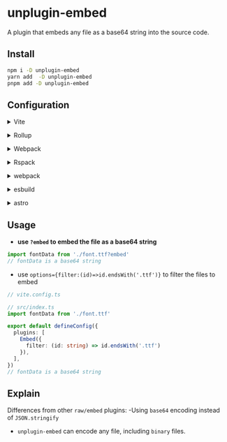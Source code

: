 # unplugin-embed

A plugin that embeds any file as a base64 string into the source code.

## Install

```bash
npm i -D unplugin-embed
yarn add  -D unplugin-embed
pnpm add -D unplugin-embed
```

## Configuration

<details>
<summary>Vite</summary><br>

```ts
// vite.config.ts
import Embed from 'unplugin-embed/vite'

export default defineConfig({
  plugins: [
    Embed(),
  ],
})
```

<br></details>

<details>
<summary>Rollup </summary><br>

```ts
// rollup.config.js
import Embed from 'unplugin-embed/rollup'

export default {
  plugins: [
    Embed(),
  ],
}
```

<br></details>

<details>
<summary>Webpack</summary><br>

```ts
// webpack.config.js
module.exports = {
  /* ... */
  plugins: [
    require('unplugin-embed/webpack').default(),
  ],
}
```

<br></details>

<details>
<summary>Rspack </summary><br>

```ts
// rspack.config.js
module.exports = {
  /* ... */
  plugins: [
    require('unplugin-embed/rspack').default(),
  ],
}
```

<br></details>

<details>
<summary>webpack</summary><br>

```ts
// vue.config.js
module.exports = {
  /* ... */
  plugins: [
    require('unplugin-embed/webpack').default(),
  ],
}
```

You can also rename the Vue configuration file to `vue.config.mjs` and use static import syntax (you should use latest `@vue/cli-service ^5.0.8`):

```ts
// vue.config.mjs
import Embed from 'unplugin-embed/webpack'

export default {
  configureWebpack: {
    plugins: [
      Embed(),
    ],
  },
}
```

<br></details>

<details>
<summary>esbuild</summary><br>

```ts
// esbuild.config.js
import { build } from 'esbuild'
import Embed from 'unplugin-embed/esbuild'

build({
  /* ... */
  plugins: [
    Embed(),
  ],
})
```

<br></details>
<details>

<summary>astro</summary><br>

```ts
// astro.config.mjs
import Embed from 'unplugin-embed/astro'

export default defineConfig({
  integrations: [
    Embed()
  ],
})
```

<br></details>

## Usage

- **use `?embed` to embed the file as a base64 string**

```ts
import fontData from './font.ttf?embed'
// fontData is a base64 string
```

- use `options={filter:(id)=>id.endsWith('.ttf')}` to filter the files to embed

```ts
// vite.config.ts

// src/index.ts
import fontData from './font.ttf'

export default defineConfig({
  plugins: [
    Embed({
      filter: (id: string) => id.endsWith('.ttf')
    }),
  ],
})
// fontData is a base64 string
```
## Explain

Differences from other `raw/embed` plugins:
-Using `base64` encoding instead of `JSON.stringify`
- `unplugin-embed` can encode any file, including `binary` files.
